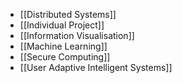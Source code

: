 
- [[Distributed Systems]]
- [[Individual Project]]
- [[Information Visualisation]]
- [[Machine Learning]]
- [[Secure Computing]]
- [[User Adaptive Intelligent Systems]]
